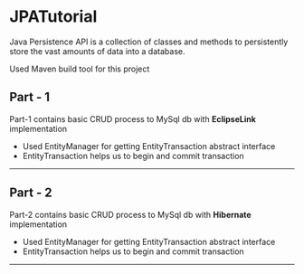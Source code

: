 # JPATutorial
Java Persistence API is a collection of classes and methods to persistently store the vast amounts of data into a database.

Used Maven build tool for this project

<h2>Part - 1</h2>
Part-1 contains basic CRUD process to MySql db with <b>EclipseLink</b> implementation
<ul>
  <li>Used EntityManager for getting EntityTransaction abstract interface</li>
  <li>EntityTransaction helps us to begin and commit transaction </li>
</ul>
<hr>
<h2>Part - 2</h2>
Part-2 contains basic CRUD process to MySql db with <b>Hibernate</b> implementation
<ul>
  <li>Used EntityManager for getting EntityTransaction abstract interface</li>
  <li>EntityTransaction helps us to begin and commit transaction </li>
</ul>
<hr>
